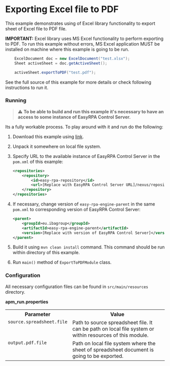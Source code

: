 # Exporting Excel file to PDF

This example demonstrates using of Excel library functionality to export sheet of Excel file to PDF file.

**IMPORTANT:** Excel library uses MS Excel functionality to perform exporting to PDF. To run this example without 
errors, MS Excel application MUST be installed on machine where this example is going to be run. 

```java
    ExcelDocument doc = new ExcelDocument("test.xlsx");
    Sheet activeSheet = doc.getActiveSheet();    

    activeSheet.exportToPDF("test.pdf");
```

See the full source of this example for more details or check following instructions to run it.

### Running

>:warning: **To be able to build and run this example it's necessary to have an access
>to some instance of EasyRPA Control Server.**

Its a fully workable process. To play around with it and run do the following:
1. Download this example using [link][down_git_link].
2. Unpack it somewhere on local file system.
3. Specify URL to the available instance of EasyRPA Control Server in the `pom.xml` of this example:
    ```xml
    <repositories>
        <repository>
            <id>easy-rpa-repository</id>
            <url>[Replace with EasyRPA Control Server URL]/nexus/repository/easyrpa/</url>
        </repository>
    </repositories>
    ```
4. If necessary, change version of `easy-rpa-engine-parent` in the same `pom.xml` to corresponding version of
   EasyRPA Control Server:
    ```xml
    <parent>
        <groupId>eu.ibagroup</groupId>
        <artifactId>easy-rpa-engine-parent</artifactId>
        <version>[Replace with version of EasyRPA Control Server]</version>
    </parent>
    ```

5. Build it using `mvn clean install` command. This command should be run within directory of this example.
6. Run `main()` method of `ExportToPDFModule` class.

[down_git_link]: https://downgit.github.io/#/home?url=https://github.com/easyrpa/openframework/tree/main/examples/excel/export-to-pdf

### Configuration

All necessary configuration files can be found in `src/main/resources` directory.

**apm_run.properties**

<table>
    <tr><th>Parameter</th><th>Value</th></tr>
    <tr><td valign="top"><code>source.spreadsheet.file</code></td><td>
        Path to source spreadsheet file. It can be path on local file system or within resources of this module.
    </td></tr>
    <tr><td valign="top"><code>output.pdf.file</code></td><td>
        Path on local file system where the sheet of spreadsheet document is going to be exported. 
    </td></tr>    
</table>
